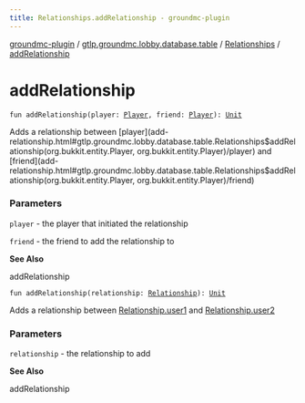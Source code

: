 ```yaml
---
title: Relationships.addRelationship - groundmc-plugin
---
```


[groundmc-plugin](../../index.html) / [gtlp.groundmc.lobby.database.table](../index.html) / [Relationships](index.html) / [addRelationship](.)

# addRelationship

`fun addRelationship(player: `[`Player`](https://hub.spigotmc.org/javadocs/spigot/org/bukkit/entity/Player.html)`, friend: `[`Player`](https://hub.spigotmc.org/javadocs/spigot/org/bukkit/entity/Player.html)`): `[`Unit`](https://kotlinlang.org/api/latest/jvm/stdlib/kotlin/-unit/index.html)

Adds a relationship between [player](add-relationship.html#gtlp.groundmc.lobby.database.table.Relationships$addRelationship(org.bukkit.entity.Player, org.bukkit.entity.Player)/player) and [friend](add-relationship.html#gtlp.groundmc.lobby.database.table.Relationships$addRelationship(org.bukkit.entity.Player, org.bukkit.entity.Player)/friend)

### Parameters

`player` - the player that initiated the relationship

`friend` - the friend to add the relationship to

**See Also**

addRelationship

`fun addRelationship(relationship: `[`Relationship`](../../gtlp.groundmc.lobby/-relationship/index.html)`): `[`Unit`](https://kotlinlang.org/api/latest/jvm/stdlib/kotlin/-unit/index.html)

Adds a relationship between [Relationship.user1](../../gtlp.groundmc.lobby/-relationship/user1.html) and [Relationship.user2](../../gtlp.groundmc.lobby/-relationship/user2.html)

### Parameters

`relationship` - the relationship to add

**See Also**

addRelationship

